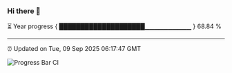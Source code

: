 ### Hi there 👋

⏳ Year progress { ████████████████████▁▁▁▁▁▁▁▁▁▁ } 68.84 %

---

⏰ Updated on Tue, 09 Sep 2025 06:17:47 GMT

![Progress Bar CI](https://github.com/Shyam-Makwana/GitHub-Actions-Demo/workflows/Progress%20Bar%20CI/badge.svg)
